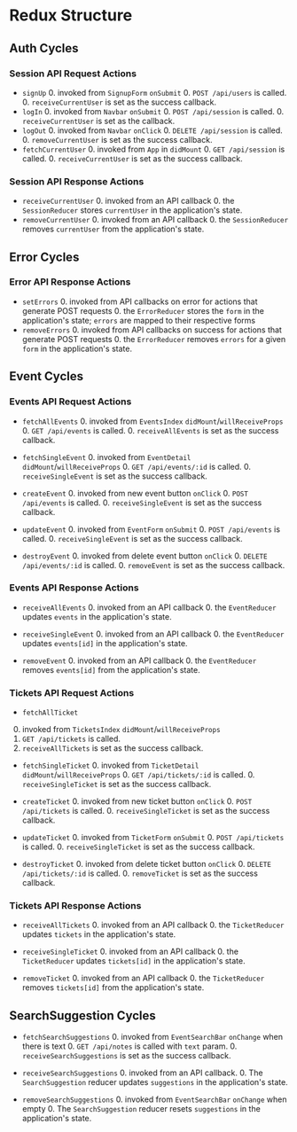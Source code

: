 # Redux Structure

## Auth Cycles

### Session API Request Actions

* `signUp`
  0. invoked from `SignupForm` `onSubmit`
  0. `POST /api/users` is called.
  0. `receiveCurrentUser` is set as the success callback.
* `logIn`
  0. invoked from `Navbar` `onSubmit`
  0. `POST /api/session` is called.
  0. `receiveCurrentUser` is set as the callback.
* `logOut`
  0. invoked from `Navbar` `onClick`
  0. `DELETE /api/session` is called.
  0. `removeCurrentUser` is set as the success callback.
* `fetchCurrentUser`
  0. invoked from `App` in `didMount`
  0. `GET /api/session` is called.
  0. `receiveCurrentUser` is set as the success callback.

### Session API Response Actions

* `receiveCurrentUser`
  0. invoked from an API callback
  0. the `SessionReducer` stores `currentUser` in the application's state.
* `removeCurrentUser`
  0. invoked from an API callback
  0. the `SessionReducer` removes `currentUser` from the application's state.

## Error Cycles

### Error API Response Actions
* `setErrors`
  0. invoked from API callbacks on error for actions that generate POST requests
  0. the `ErrorReducer` stores the `form` in the application's state; `errors` are mapped to their respective forms
* `removeErrors`
  0. invoked from API callbacks on success for actions that generate POST requests
  0. the `ErrorReducer` removes `errors` for a given `form` in the application's state.

## Event Cycles

### Events API Request Actions

* `fetchAllEvents`
  0. invoked from `EventsIndex` `didMount`/`willReceiveProps`
  0. `GET /api/events` is called.
  0. `receiveAllEvents` is set as the success callback.

* `fetchSingleEvent`
  0. invoked from `EventDetail` `didMount`/`willReceiveProps`
  0. `GET /api/events/:id` is called.
  0. `receiveSingleEvent` is set as the success callback.

* `createEvent`
  0. invoked from new event button `onClick`
  0. `POST /api/events` is called.
  0. `receiveSingleEvent` is set as the success callback.

* `updateEvent`
  0. invoked from `EventForm` `onSubmit`
  0. `POST /api/events` is called.
  0. `receiveSingleEvent` is set as the success callback.

* `destroyEvent`
  0. invoked from delete event button `onClick`
  0. `DELETE /api/events/:id` is called.
  0. `removeEvent` is set as the success callback.

### Events API Response Actions

* `receiveAllEvents`
  0. invoked from an API callback
  0. the `EventReducer` updates `events` in the application's state.

* `receiveSingleEvent`
  0. invoked from an API callback
  0. the `EventReducer` updates `events[id]` in the application's state.

* `removeEvent`
  0. invoked from an API callback
  0. the `EventReducer` removes `events[id]` from the application's state.


### Tickets API Request Actions

  * `fetchAllTicket`
  0. invoked from `TicketsIndex` `didMount`/`willReceiveProps`
  0. `GET /api/tickets` is called.
  0. `receiveAllTickets` is set as the success callback.

* `fetchSingleTicket`
  0. invoked from `TicketDetail` `didMount`/`willReceiveProps`
  0. `GET /api/tickets/:id` is called.
  0. `receiveSingleTicket` is set as the success callback.

* `createTicket`
  0. invoked from new ticket button `onClick`
  0. `POST /api/tickets` is called.
  0. `receiveSingleTicket` is set as the success callback.

* `updateTicket`
  0. invoked from `TicketForm` `onSubmit`
  0. `POST /api/tickets` is called.
  0. `receiveSingleTicket` is set as the success callback.

* `destroyTicket`
  0. invoked from delete ticket button `onClick`
  0. `DELETE /api/tickets/:id` is called.
  0. `removeTicket` is set as the success callback.

### Tickets API Response Actions

* `receiveAllTickets`
  0. invoked from an API callback
  0. the `TicketReducer` updates `tickets` in the application's state.

* `receiveSingleTicket`
  0. invoked from an API callback
  0. the `TicketReducer` updates `tickets[id]` in the application's state.

* `removeTicket`
  0. invoked from an API callback
  0. the `TicketReducer` removes `tickets[id]` from the application's state.


## SearchSuggestion Cycles

* `fetchSearchSuggestions`
  0. invoked from `EventSearchBar` `onChange` when there is text
  0. `GET /api/notes` is called with `text` param.
  0. `receiveSearchSuggestions` is set as the success callback.

* `receiveSearchSuggestions`
  0. invoked from an API callback.
  0. The `SearchSuggestion` reducer updates `suggestions` in the application's state.

* `removeSearchSuggestions`
  0. invoked from `EventSearchBar` `onChange` when empty
  0. The `SearchSuggestion` reducer resets `suggestions` in the application's state.
